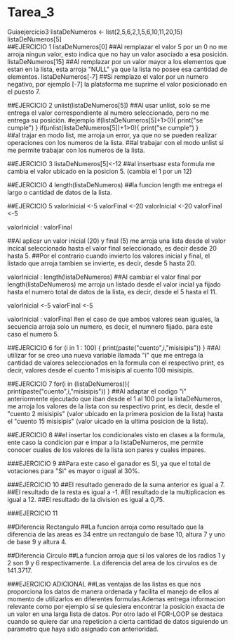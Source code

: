 # Tarea_3
Guiaejercicio3
listaDeNumeros <- list(2,5,6,2,1,5,6,10,11,20,15)
listaDeNumeros[5]  
##EJERCICIO 1
listaDeNumeros[0]
##Al remplazar el valor 5 por un 0 no me arroja ningun valor, esto indica que no hay un valor asociado a esa posición.
listaDeNumeros[15]
##Al remplazar por un valor mayor a los elementos que estan en la lista, esta arroja "NULL" ya que la lista no posee esa cantidad de elementos.
listaDeNumeros[-7]
##Si remplazo el valor por un numero negativo, por ejemplo [-7] la plataforma me suprime el valor posicionado en el puesto 7.

##EJERCICIO 2
unlist(listaDeNumeros[5])
##Al usar unlist, solo se me entrega el valor correspondiente al numero seleccionado, pero no me entrega su posición.
#ejemplo
if(listaDeNumeros[5]+1>0){
  print("se cumple")
}
if(unlist(listaDeNumeros[5])+1>0){
  print("se cumple")
}  
##al trajar en modo list, me arroja un error, ya que no se pueden realizar operaciones con los numeros de la lista.
##al trabajar con el modo unlist si me permite trabajar con los numeros de la lista. 

##EJERCICIO 3
listaDeNumeros[5]<-12
##al insertsasr esta formula me cambia el valor ubicado en la posicion 5. (cambia el 1 por un 12)

##EJERCICIO 4
length(listaDeNumeros)
##la funcion length me entrega el largo o cantidad de datos de la lista.

##EJERCICIO 5
valorInicial <-5
valorFinal <-20
valorInicial <-20
valorFinal <-5

valorInicial : valorFinal

##Al aplicar un valor inicial (20) y final (5) me arroja una lista desde el valor incical seleccionado hasta el valor final seleccionado, es decir desde 20 hasta 5.
##Por el contrario cuando invierto los valores inicial y final, el listado que arroja tambien se invierte, es decir, desde 5 hasta 20.

valorInicial : length(listaDeNumeros)
##Al cambiar el valor final por length(listaDeNumeros) me arroja un listado desde el valor incial ya fijado hasta el numero total de datos de la lista, es decir, desde el 5 hasta el 11.

valorInicial <-5
valorFinal <-5

valorInicial : valorFinal
#en el caso de que ambos valores sean iguales, la secuencia arroja solo un numero, es decir, el numnero fijado. para este caso el numero 5.

##EJERCICIO 6
for (i in 1 : 100) {
  print(paste("cuento",i,"misisipis"))
}
##Al utilizar for se creo una nueva variable llamada "i" que me entrega la cantidad de valores seleccionados en la formula con el respectivo print, es decir, valores desde el cuento 1 misisipis al cuento 100 misisipis.

##EJERCICIO 7
for(i in (listaDeNumeros)){
  print(paste("cuento",i,"misisipis"))
}
##Al adaptar el codigo "i" anteriormente ejecutado que iban desde el 1 al 100  por la listaDeNumeros, me arroja los valores de la lista con su respectivo print, es decir, desde el "cuento 2 misisipis" (valor ubicado en la primera posicion de la lista) hasta el "cuento 15 misisipis" (valor uicado en la ultima posicion de la lista).

##EJERCICIO 8
##el insertar los condicionales visto en clases a la formula, ente caso la condicion par e impar a la listaDeNumeros, me permite conocer cuales de los valores de la lista son pares y cuales impares.

###EJERCICIO 9
##Para este caso el ganador es SI, ya que el total de votaciones para "Si" es mayor o igual al 30%.

###EJERCICIO 10
##El resultado generado de la suma anterior es igual a 7.
##El resultado de la resta es igual a -1.
#El resultado de la multiplicacion es igual a 12.
##El resultado de la division es igual a 0,75.

###EJERCICIO 11

##Diferencia Rectangulo
##La funcion arroja como resultado que la diferencia de las areas es 34 entre un rectangulo de base 10, altura 7 y uno de base 9 y altura 4.

##Diferencia Circulo
##La funcion arroja que si los valores de los radios 1 y 2 son 9 y 6 respectivamente. La diferencia del area de los cirvulos es de 141.3717.

###EJERCICIO ADICIONAL
##Las ventajas de las listas es que nos proporciona los datos de manera ordenada y facilita el manejo de ellos al momento de utilizarlos en diferentes formulas.Ademas entrega informacion relevante como por ejemplo si se quiesiera encontrar la posicion exacta de un valor en una larga lista de datos. Por otro lado el FOR-LOOP se destaca cuando se quiere dar una repeticion a cierta cantidad de datos siguiendo un parametro que haya sido asignado con anterioridad.



